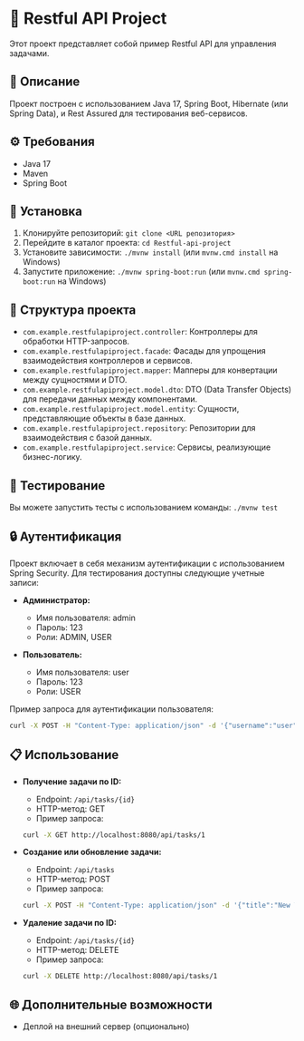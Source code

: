 # 🌟 Restful API Project

Этот проект представляет собой пример Restful API для управления задачами.

## 📖 Описание

Проект построен с использованием Java 17, Spring Boot, Hibernate (или Spring Data), и Rest Assured для тестирования веб-сервисов.

## ⚙️ Требования

- Java 17
- Maven
- Spring Boot

## 🚀 Установка

1. Клонируйте репозиторий: `git clone <URL репозитория>`
2. Перейдите в каталог проекта: `cd Restful-api-project`
3. Установите зависимости: `./mvnw install` (или `mvnw.cmd install` на Windows)
4. Запустите приложение: `./mvnw spring-boot:run` (или `mvnw.cmd spring-boot:run` на Windows)

## 📂 Структура проекта

- `com.example.restfulapiproject.controller`: Контроллеры для обработки HTTP-запросов.
- `com.example.restfulapiproject.facade`: Фасады для упрощения взаимодействия контроллеров и сервисов.
- `com.example.restfulapiproject.mapper`: Мапперы для конвертации между сущностями и DTO.
- `com.example.restfulapiproject.model.dto`: DTO (Data Transfer Objects) для передачи данных между компонентами.
- `com.example.restfulapiproject.model.entity`: Сущности, представляющие объекты в базе данных.
- `com.example.restfulapiproject.repository`: Репозитории для взаимодействия с базой данных.
- `com.example.restfulapiproject.service`: Сервисы, реализующие бизнес-логику.

## 🧪 Тестирование

Вы можете запустить тесты с использованием команды: `./mvnw test`

## 🔒 Аутентификация

Проект включает в себя механизм аутентификации с использованием Spring Security. Для тестирования доступны следующие учетные записи:

- **Администратор:**
  - Имя пользователя: admin
  - Пароль: 123
  - Роли: ADMIN, USER

- **Пользователь:**
  - Имя пользователя: user
  - Пароль: 123
  - Роли: USER

Пример запроса для аутентификации пользователя:
```bash
curl -X POST -H "Content-Type: application/json" -d '{"username":"user","password":"123"}' http://localhost:8080/auth/login
```

## 📋 Использование

- **Получение задачи по ID:**
  - Endpoint: `/api/tasks/{id}`
  - HTTP-метод: GET
  - Пример запроса: 
  ```bash
  curl -X GET http://localhost:8080/api/tasks/1
  ```

- **Создание или обновление задачи:**
  - Endpoint: `/api/tasks`
  - HTTP-метод: POST
  - Пример запроса: 
  ```bash
  curl -X POST -H "Content-Type: application/json" -d '{"title":"New Task","description":"Task Description","completed":false}' http://localhost:8080/api/tasks
  ```

- **Удаление задачи по ID:**
  - Endpoint: `/api/tasks/{id}`
  - HTTP-метод: DELETE
  - Пример запроса: 
  ```bash
  curl -X DELETE http://localhost:8080/api/tasks/1
  ```

## 🌐 Дополнительные возможности

- Деплой на внешний сервер (опционально)
